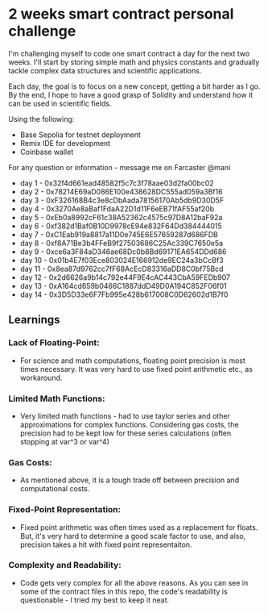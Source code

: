 # 2 weeks smart contract personal challenge

I'm challenging myself to code one smart contract a day for the next two weeks. I'll start by storing simple math and physics constants and gradually tackle complex data structures and scientific applications.

Each day, the goal is to focus on a new concept, getting a bit harder as I go. By the end, I hope to have a good grasp of Solidity and understand how it can be used in scientific fields.

Using the following:
* Base Sepolia for testnet deployment
* Remix IDE for development
* Coinbase wallet

For any question or information - message me on Farcaster @mani 

- day 1 - 0x32f4d661ead48582f5c7c3f78aae03d2fa00bc02
- day 2 - 0x78214E69aD086E100e438628DC555ad059a3Bf16
- day 3 - 0xF326168B4c3e8cDbAada78156170Ab5db9D30D5F
- day 4 - 0x3270Ae8aBaf1FdaA22D1d11F6eEB71fAF55af20b
- day 5 - 0xEb0a8992cF61c38A52362c4575c97D8A12baF92a
- day 6 - 0xf382d1Baf0B10D9978cE94e832F64Dd384444015
- day 7 - 0xC1Eab919a8817a11D0e745E6E57659287d686FDB
- day 8 - 0xf8A71Be3b4FFeB9f27503686C25Ac339C7650e5a
- day 9 - 0xce6a3F84aD346ae68Dc0b8Bd69171EA654DDd686
- day 10 - 0x01b4E7f03Ece803024E166912de9EC24a3bCcBf3
- day 11 - 0x8ea87d9762cc7fF68AcEcD83316aDD8C0bf75Bcd
- day 12 - 0x2d6626a9b14c792e44F9E4cAC443CbA59FEDb907
- day 13 - 0xA164cd659b0466C1887ddD49D0A194C852F06f01
- day 14 - 0x3D5D33e6F7Fb995e428b617008C0D62602d1B7f0


## Learnings 
### Lack of Floating-Point: 
- For science and math computations, floating point precision is most times necessary. It was very hard to use fixed point arithmetic etc., as workaround.

### Limited Math Functions:  
- Very limited math functions - had to use taylor series and other approximations for complex functions. Considering gas costs, the precision had to be kept low for these series calculations (often stopping at var^3 or var^4)

### Gas Costs:  
- As mentioned above, it is a tough trade off between precision and computational costs.

### Fixed-Point Representation: 
- Fixed point arithmetic was often times used as a replacement for floats. But, it's very hard to determine a good scale factor to use, and also, precision takes a hit with fixed point representaiton. 

### Complexity and Readability: 
- Code gets very complex for all the above reasons. As you can see in some of the contract files in this repo, the code's readability is questionable - I tried my best to keep it neat. 
